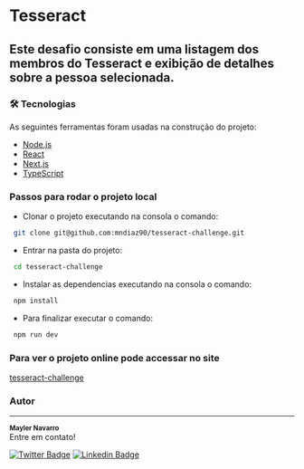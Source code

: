 # Tesseract 

## Este desafio consiste em uma listagem dos membros do Tesseract e exibição de detalhes sobre a pessoa selecionada.

### 🛠 Tecnologias

As seguintes ferramentas foram usadas na construção do projeto:

- [Node.js](https://nodejs.org/en/)
- [React](https://pt-br.reactjs.org/)
- [Next.js](https://nextjs.org/)
- [TypeScript](https://www.typescriptlang.org/)

### **Passos para rodar o projeto local**

- Clonar o projeto executando na consola o comando: 
```bash
 git clone git@github.com:mndiaz90/tesseract-challenge.git
```
- Entrar na pasta do projeto: 
```bash
 cd tesseract-challenge
```
- Instalar as dependencias executando na consola o comando: 
```bash
 npm install
```
- Para finalizar executar o comando:
```bash
 npm run dev
```
### **Para ver o projeto online pode accessar no site**
[tesseract-challenge](https://tesseract-challenge.herokuapp.com/)

### Autor
---
<sub><b>Mayler Navarro</b></sub> </br>
Entre em contato!

[![Twitter Badge](https://img.shields.io/badge/-@mayler90-1ca0f1?style=flat-square&labelColor=1ca0f1&logo=twitter&logoColor=white&link=https://twitter.com/mayler90)](https://twitter.com/mayler90) [![Linkedin Badge](https://img.shields.io/badge/-mndiaz90-blue?style=flat-square&logo=Linkedin&logoColor=white&link=https://www.linkedin.com/in/mndiaz90/)](https://www.linkedin.com/in/mndiaz90/)